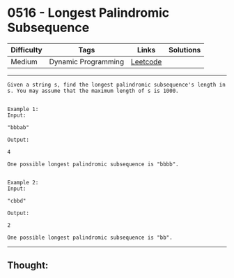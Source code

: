 # 0516 - Longest Palindromic Subsequence

Difficulty  | Tags | Links | Solutions
----------- | ---- | ----- | -----
Medium | Dynamic Programming | [Leetcode](https://leetcode.com/problems/longest-palindromic-subsequence/description/) |


-----------

```
Given a string s, find the longest palindromic subsequence's length in s. You may assume that the maximum length of s is 1000.


Example 1:
Input: 

"bbbab"

Output: 

4

One possible longest palindromic subsequence is "bbbb".


Example 2:
Input:

"cbbd"

Output:

2

One possible longest palindromic subsequence is "bb".
```

-----------

## Thought:
